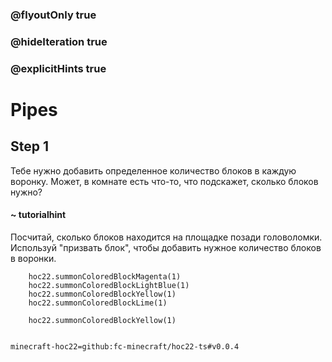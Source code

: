 ### @flyoutOnly true
### @hideIteration true
### @explicitHints true


# Pipes

## Step 1  
Тебе нужно добавить определенное количество блоков в каждую воронку. Может, в комнате есть что-то, что подскажет, сколько блоков нужно?  

#### ~ tutorialhint  
Посчитай, сколько блоков находится на площадке позади головоломки. Используй "призвать блок", чтобы добавить нужное количество блоков в воронки.  



```ghost
    hoc22.summonColoredBlockMagenta(1)
    hoc22.summonColoredBlockLightBlue(1)
    hoc22.summonColoredBlockYellow(1)
    hoc22.summonColoredBlockLime(1)
```
```template
    hoc22.summonColoredBlockYellow(1)
      
```
```package
minecraft-hoc22=github:fc-minecraft/hoc22-ts#v0.0.4
```
